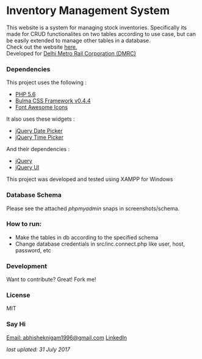 # Inventory Management System
This website is a system for managing stock inventories. Specifically its made for CRUD functionalites on two tables according to use case, but can be easily extended to manage other tables in a database.
<br>
Check out the website [here.](http://dmrc-inventory.000webhostapp.com)
<br>
Developed for [Delhi Metro Rail Corporation (DMRC)](http://www.delhimetrorail.com)


### Dependencies
This project uses the following :

- [PHP 5.6](http://php.net/)<br>
- [Bulma CSS Framework v0.4.4](http://bulma.io/)<br>
- [Font Awesome Icons](http://fontawesome.io/)<br>

It also uses these widgets :<br>

- [jQuery Date Picker](http://jqueryui.com/datepicker/)<br>
- [jQuery Time Picker](http://trentrichardson.com/examples/timepicker/)<br>

And their dependencies :<br>

- [jQuery](http://jquery.com/)<br>
- [jQuery UI](http://jqueryui.com/)<br>


This project was developed and tested using XAMPP for Windows

### Database Schema
Please see the attached *phpmyadmin* snaps in screenshots/schema.

### How to run:

- Make the tables in db according to the specified schema<br>
- Change database credentials in src/inc.connect.php like user, host, password, etc

### Development
Want to contribute? Great! Fork me!

### License
MIT

### Say Hi
[Email: abhisheknigam1996@gmail.com](mailto://abhisheknigam1996@gmail.com)
[LinkedIn](https://www.linkedin.com/in/abhishek-nigam25)

*last uplated: 31 July 2017*
